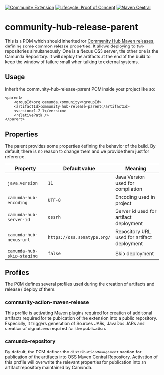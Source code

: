 [![Community Extension](https://img.shields.io/badge/Community%20Extension-An%20open%20source%20community%20maintained%20project-FF4700)](https://github.com/camunda-community-hub/community) [![Lifecycle: Proof of Concept](https://img.shields.io/badge/Lifecycle-Proof%20of%20Concept-blueviolet)](https://github.com/Camunda-Community-Hub/community/blob/main/extension-lifecycle.md#proof-of-concept-) [![Maven Central](https://maven-badges.herokuapp.com/maven-central/org.camunda.community/community-hub-release-parent/badge.svg)](https://maven-badges.herokuapp.com/maven-central/org.camunda.community/community-hub-release-parent)

# community-hub-release-parent

This is a POM which should inherited
for [Community Hub Maven releases](https://github.com/camunda-community-hub/community-action-maven-release), defining
some common release properties. It allows deploying to two repositories simultaneously. One is a Nexus OSS server, the
other one is the Camunda Repository. It will deploy the artifacts at the end of the build to keep the window of failure
small when talking to external systems. 

## Usage

Inherit the community-hub-release-parent POM inside your project like so:

```
<parent>
    <groupId>org.camunda.community</groupId>
    <artifactId>community-hub-release-parent</artifactId>
    <version>1.2.1</version>    
    <relativePath />
</parent>  
```
## Properties

The parent provides some properties defining the behavior of the build. By default, there is no reason to change them and 
we provide them just for reference.

| Property                    | Default value               | Meaning | 
|-----------------------------|-----------------------------|---------|
| `java.version`              | `11`                          | Java Version used for compilation | 
| `camunda-hub-encoding`      | `UTF-8`                       | Encoding used in project |
| `camunda-hub-server-id`     | `ossrh`                       | Server id used for artifact deployment     |
| `camunda-hub-nexus-url`     | `https://oss.sonatype.org/`   | Repository URL used for artifact deployment     |
| `camunda-hub-skip-staging`  | `false`                     |  Skip deployment    |


## Profiles

The POM defines several profiles used during the creation of artifacts and release / deploy of them.

### community-action-maven-release

This profile is activating Maven plugins required for creation of additional artifacts required for te publication of the
extension into a public repository. Especially, it triggers generation of Sources JARs, JavaDoc JARs and creation of
signatures required for the publication.

### camunda-repository

By default, the POM defines the `distributionManagement` section for publication of the artifacts into OSS Maven Central Repository.
Activation of this profile will overwrite the relevant properties for publication into an artifact repository maintained by Camunda.

